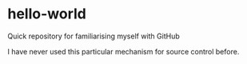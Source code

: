 # hello-world
Quick repository for familiarising myself with GitHub

I have never used this particular mechanism for source control before.
